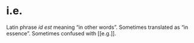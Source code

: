 # i.e.
Latin phrase *id est* meaning “in other words”. Sometimes translated as “in essence”. Sometimes confused with [[e.g.]].
